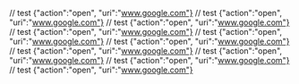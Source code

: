 // test {"action":"open", "uri":"www.google.com"}
// test {"action":"open", "uri":"www.google.com"}
// test {"action":"open", "uri":"www.google.com"}
// test {"action":"open", "uri":"www.google.com"}
// test {"action":"open", "uri":"www.google.com"}
// test {"action":"open", "uri":"www.google.com"}
// test {"action":"open", "uri":"www.google.com"}
// test {"action":"open", "uri":"www.google.com"}
// test {"action":"open", "uri":"www.google.com"}
// test {"action":"open", "uri":"www.google.com"}
